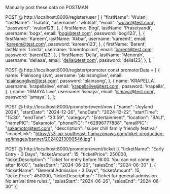 Manually post these data on POSTMAN

POST @ http://localhost:8000/register/user
[
{
"firstName": 'Wulan',
"lastName": 'Tsabita',
"username": 'wlntsbt',
"email": 'wulan@test.com',
"password": 'wulan123',
},
{
firstName: 'Bogi',
lastName: 'Prasetyandi',
username: 'bogx',
email: 'bogi@test.com',
password: 'bogi123',
},
{
firstName: 'Kareem',
lastName: 'Akbar',
username: 'kareem1',
email: 'kareem@test.com',
password: 'kareem123',
},
{
firstName: 'Barent',
lastName: 'Limita',
username: 'barentnolimit',
email: 'barent@test.com',
password: 'barent123',
},
{
firstName: 'Delia',
lastName: 'Menorah',
username: 'deliaaa',
email: 'delia@test.com',
password: 'delia123',
},
];

POST @ http://localhost:8000/register/promoter
const promotorData = [
{
name: 'Plainsong Live',
username: 'plainsonglive',
email: 'plainsonglive@test.com',
password: 'plainsong',
},
{
name: 'KRAPELLA',
username: 'krapellalive',
email: 'krapellalive@test.com',
password: 'krapella',
},
{
name: 'ISMAYA Live',
username: 'ismaya',
email: 'ismaya@test.com',
password: 'ismaya',
},
];

POST @ http://localhost:8000/promoter/event/new
{
"name": "Joyland 2024",
"startDate": "2024-12-20",
"endDate": "2024-12-22",
"startTime": "15:30",
"endTime": "23:59",
"category": "Entertainment",
"location": "BALI",
"namePIC": "Sakamoto",
"phonePIC": "+62896777888",
"emailPIC": "sakamoto@test.com",
"description": "super chill family friendly festival"
"imageLink": "https://s3-ap-southeast-1.amazonaws.com/loket-production-sg/images/banner/20240213090546.jpg"
}

POST @ http://localhost:8000/promoter/event/ticket
[{
"ticketName": "Early Entry - 3 Days",
"ticketAmount": 15,
"ticketPrice": 250000,
"ticketDescription": "Ticket for entry before 16:00. You can not come in after 16:00.",
"salesStart": "2024-06-26",
"salesEnd": "2024-06-30"
},
{
"ticketName": "General Admission - 3 Days",
"ticketAmount": 15,
"ticketPrice": 450000,
"ticketDescription": "Ticket for general admission. No arrival time rules.",
"salesStart": "2024-06-26",
"salesEnd": "2024-06-30"
}]

